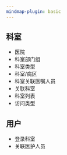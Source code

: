 ```yaml
---
mindmap-plugin: basic
---
```

## 科室
- 医院
- 科室部门组
- 科室类型
- 科室/病区
- 科室关联医嘱人员
- 关联科室
- 科室列表
- 访问类型
## 用户
* 登录科室
* 关联医护人员
